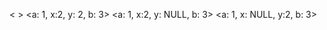 < >
<a: 1, x:2, y: 2, b: 3>
<a: 1, x:2, y: NULL, b: 3>
<a: 1, x: NULL, y:2, b: 3>
<abbreviated edge pattern>
<add graph table definition>
<add graph table label>
<add graph table label clause>
<add property definition>
<alter graph table action>
<alter graph table definition>
<alter graph table label properties>
<alter label action>
<alter property graph action>
<alter property graph statement>
<ampersand>
<asterisk>
<boolean value expression>
<bracket right arrow>
<colon>
<column name>
<column name list>
<column reference>
<comma>
<correlation or recognition>
<delimiter token>
<derived property>
<destination vertex reference>
<destination vertex table>
<destination vertex table alternative>
<destination vertex table key clause>
<destination vertex table name>
<destination vertex table name short>
<drop behavior>
<drop column definition>
<drop graph table definition>
<drop graph table label>
<drop graph table label clause>
<drop property definition>
<drop property graph statement>
<drop schema statement>
<drop table statement>
<drop view statement>
<dynamic parameter specification>
<edge pattern>
<edge synonym>
<edge table definition>
<edge table name>
<edge table name short>
<edge tables clause>
<element pattern>
<element pattern where clause>
<embedded variable specification>
<except column name list>
<exclamation mark>
<externally-invoked procedure>
<fixed quantifier>
<from clause>
<full edge: any direction>
<full edge pattern>
<full edge pointing left>
<full edge pointing right>
<general quantifier>
<graph name>
<graph pattern>
<graph pattern quantifier>
<graph pattern variable>
<graph pattern variable declaration>
<graph pattern where clause>
<graph reference>
<graph table>
<graph table column definition>
<graph table columns clause>
<graph table key clause>
<graph table label and properties clause>
<graph table label clause>
<graph table name>
<graph table parenthesized derived property list>
<graph table properties alternatives>
<graph table properties clause>
<graph table shape>
<host parameter specification>
<identifier>
<is label expression>
<is or colon>
<label>
<label and properties>
<label conjunction>
<label disjunction>
<label expression>
<label factor>
<label name>
<label negation>
<label primary>
<label term>
<left arrow>
<left arrow bracket>
<left brace>
<left bracket>
<left paren>
<lower bound>
<mandatory edge pattern filler>
<minus left bracket>
<minus sign>
<multiset alternation operator>
<non-parenthesized value expression primary>
<non-reserved word>
<of an edge or vertex>
<of a property graph>
<optional element pattern filler>
<parenthesized edge table list>
<parenthesized graph table name list>
<parenthesized label expression>
<parenthesized path pattern expression>
<parenthesized path pattern where clause>
<parenthesized property name list>
<parenthesized table name list>
<parenthesized vertex table list>
<path concatenation>
<path factor>
<path multiset alternation>
<path name>
<path pattern>
<path pattern expression>
<path pattern list>
<path primary>
<path set disjunction>
<path term>
<plus sign>
<property graph content>
<property graph definition>
<property graph name>
<property name>
<property name list>
<property reference>
<qualified identifier>
<quantified path primary>
<query expression>
<question mark>
<referenced destination column list>
<referenced source column list>
<reserved word>
<right arrow>
<right brace>
<right bracket>
<right bracket minus>
<right paren>
<routine invocation>
<schema definition>
<schema element>
<schema name>
<schema qualified name>
<search condition>
<separator>
<source vertex reference>
<source vertex table>
<source vertex table alternative>
<source vertex table key clause>
<source vertex table name>
<source vertex table name short>
<SQL terminal character>
<SQL variable reference>
<table definition>
<table name>
<table name list>
<table primary>
<table reference>
<table subquery>
<token>
<unsigned integer>
<upper bound>
<value expression>
<value expression primary>
<vertex or edge>
<vertex pattern>
<vertex synonym>
<vertex table definition>
<vertex table name>
<vertex table name short>
<vertex tables clause>
<vertical bar>
<view definition>
<x: 1, y: 2>
<y: 1, z: 2>
